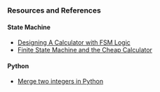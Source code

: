 ### Resources and References 

#### State Machine

- [Designing A Calculator with FSM Logic](https://medium.com/@rvunabandi/making-a-calculator-in-javascript-64193ea6a492)
- [Finite State Machine and the Cheap Calculator](https://www.clear.rice.edu/comp212/06-spring/labs/13/)

#### Python

- [Merge two integers in Python](https://stackoverflow.com/a/50700078)
